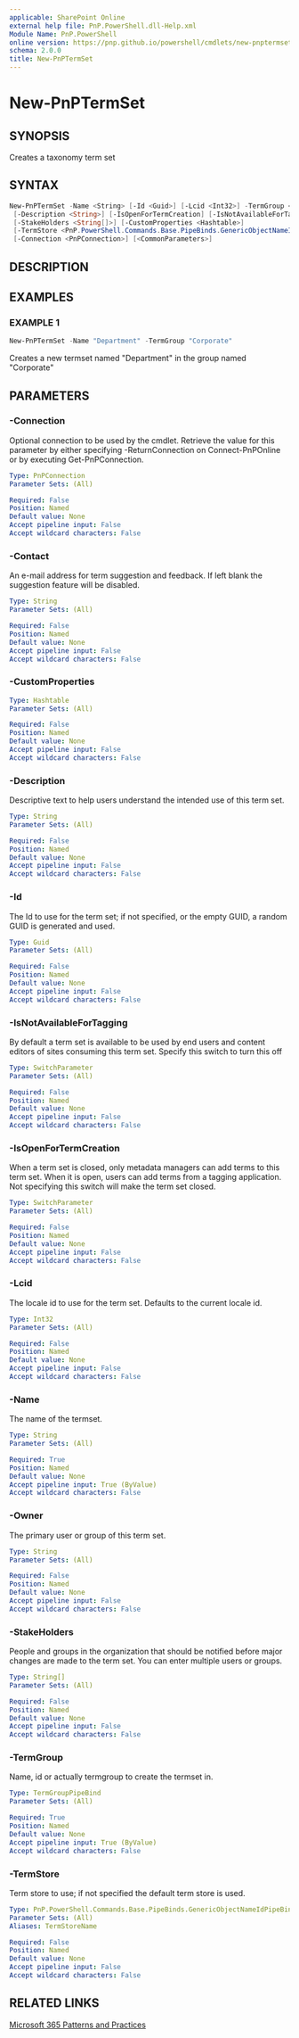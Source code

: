 ```yaml
---
applicable: SharePoint Online
external help file: PnP.PowerShell.dll-Help.xml
Module Name: PnP.PowerShell
online version: https://pnp.github.io/powershell/cmdlets/new-pnptermset
schema: 2.0.0
title: New-PnPTermSet
---
```


# New-PnPTermSet

## SYNOPSIS
Creates a taxonomy term set

## SYNTAX

```powershell
New-PnPTermSet -Name <String> [-Id <Guid>] [-Lcid <Int32>] -TermGroup <TermGroupPipeBind> [-Contact <String>]
 [-Description <String>] [-IsOpenForTermCreation] [-IsNotAvailableForTagging] [-Owner <String>]
 [-StakeHolders <String[]>] [-CustomProperties <Hashtable>]
 [-TermStore <PnP.PowerShell.Commands.Base.PipeBinds.GenericObjectNameIdPipeBind`1[Microsoft.SharePoint.Client.Taxonomy.TermStore]>]
 [-Connection <PnPConnection>] [<CommonParameters>]
```

## DESCRIPTION

## EXAMPLES

### EXAMPLE 1
```powershell
New-PnPTermSet -Name "Department" -TermGroup "Corporate"
```

Creates a new termset named "Department" in the group named "Corporate"

## PARAMETERS

### -Connection
Optional connection to be used by the cmdlet. Retrieve the value for this parameter by either specifying -ReturnConnection on Connect-PnPOnline or by executing Get-PnPConnection.

```yaml
Type: PnPConnection
Parameter Sets: (All)

Required: False
Position: Named
Default value: None
Accept pipeline input: False
Accept wildcard characters: False
```

### -Contact
An e-mail address for term suggestion and feedback. If left blank the suggestion feature will be disabled.

```yaml
Type: String
Parameter Sets: (All)

Required: False
Position: Named
Default value: None
Accept pipeline input: False
Accept wildcard characters: False
```

### -CustomProperties

```yaml
Type: Hashtable
Parameter Sets: (All)

Required: False
Position: Named
Default value: None
Accept pipeline input: False
Accept wildcard characters: False
```

### -Description
Descriptive text to help users understand the intended use of this term set.

```yaml
Type: String
Parameter Sets: (All)

Required: False
Position: Named
Default value: None
Accept pipeline input: False
Accept wildcard characters: False
```

### -Id
The Id to use for the term set; if not specified, or the empty GUID, a random GUID is generated and used.

```yaml
Type: Guid
Parameter Sets: (All)

Required: False
Position: Named
Default value: None
Accept pipeline input: False
Accept wildcard characters: False
```

### -IsNotAvailableForTagging
By default a term set is available to be used by end users and content editors of sites consuming this term set. Specify this switch to turn this off

```yaml
Type: SwitchParameter
Parameter Sets: (All)

Required: False
Position: Named
Default value: None
Accept pipeline input: False
Accept wildcard characters: False
```

### -IsOpenForTermCreation
When a term set is closed, only metadata managers can add terms to this term set. When it is open, users can add terms from a tagging application. Not specifying this switch will make the term set closed.

```yaml
Type: SwitchParameter
Parameter Sets: (All)

Required: False
Position: Named
Default value: None
Accept pipeline input: False
Accept wildcard characters: False
```

### -Lcid
The locale id to use for the term set. Defaults to the current locale id.

```yaml
Type: Int32
Parameter Sets: (All)

Required: False
Position: Named
Default value: None
Accept pipeline input: False
Accept wildcard characters: False
```

### -Name
The name of the termset.

```yaml
Type: String
Parameter Sets: (All)

Required: True
Position: Named
Default value: None
Accept pipeline input: True (ByValue)
Accept wildcard characters: False
```

### -Owner
The primary user or group of this term set.

```yaml
Type: String
Parameter Sets: (All)

Required: False
Position: Named
Default value: None
Accept pipeline input: False
Accept wildcard characters: False
```

### -StakeHolders
People and groups in the organization that should be notified before major changes are made to the term set. You can enter multiple users or groups.

```yaml
Type: String[]
Parameter Sets: (All)

Required: False
Position: Named
Default value: None
Accept pipeline input: False
Accept wildcard characters: False
```

### -TermGroup
Name, id or actually termgroup to create the termset in.

```yaml
Type: TermGroupPipeBind
Parameter Sets: (All)

Required: True
Position: Named
Default value: None
Accept pipeline input: True (ByValue)
Accept wildcard characters: False
```

### -TermStore
Term store to use; if not specified the default term store is used.

```yaml
Type: PnP.PowerShell.Commands.Base.PipeBinds.GenericObjectNameIdPipeBind`1[Microsoft.SharePoint.Client.Taxonomy.TermStore]
Parameter Sets: (All)
Aliases: TermStoreName

Required: False
Position: Named
Default value: None
Accept pipeline input: False
Accept wildcard characters: False
```

## RELATED LINKS

[Microsoft 365 Patterns and Practices](https://aka.ms/m365pnp)